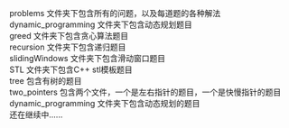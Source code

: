 problems 文件夹下包含所有的问题，以及每道题的各种解法  
dynamic_programming 文件夹下包含动态规划题目  
greed 文件夹下包含贪心算法题目  
recursion 文件夹下包含递归题目  
slidingWindows 文件夹下包含滑动窗口题目  
STL 文件夹下包含C++ stl模板题目  
tree 包含有树的题目  
two_pointers 包含两个文件，一个是左右指针的题目，一个是快慢指针的题目  
dynamic_programming 文件夹下包含动态规划的题目  
还在继续中......